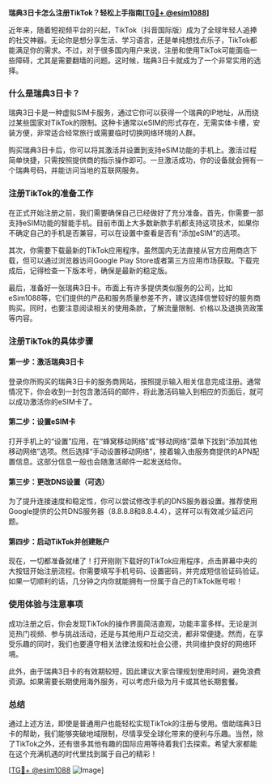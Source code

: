 **瑞典3日卡怎么注册TikTok？轻松上手指南[[TG💪+ @esim1088](https://t.me/s/esim1088)]**

近年来，随着短视频平台的兴起，TikTok（抖音国际版）成为了全球年轻人追捧的社交神器。无论你是想分享生活、学习语言，还是单纯想找点乐子，TikTok都能满足你的需求。不过，对于很多国内用户来说，注册和使用TikTok可能面临一些障碍，尤其是需要翻墙的问题。这时候，瑞典3日卡就成为了一个非常实用的选择。

### 什么是瑞典3日卡？

瑞典3日卡是一种虚拟SIM卡服务，通过它你可以获得一个瑞典的IP地址，从而绕过某些国家对TikTok的限制。这种卡通常以eSIM的形式存在，无需实体卡槽，安装方便，非常适合经常旅行或需要临时切换网络环境的人群。

购买瑞典3日卡后，你可以将其激活并设置到支持eSIM功能的手机上。激活过程简单快捷，只需按照提供商的指示操作即可。一旦激活成功，你的设备就会拥有一个瑞典号码，并能访问当地的互联网服务。

### 注册TikTok的准备工作

在正式开始注册之前，我们需要确保自己已经做好了充分准备。首先，你需要一部支持eSIM功能的智能手机。目前市面上大多数新款手机都支持这项技术，如果你不确定自己的手机是否兼容，可以在设置中查看是否有“添加eSIM”的选项。

其次，你需要下载最新的TikTok应用程序。虽然国内无法直接从官方应用商店下载，但可以通过浏览器访问Google Play Store或者第三方应用市场获取。下载完成后，记得检查一下版本号，确保是最新的稳定版。

最后，准备好一张瑞典3日卡。市面上有许多提供类似服务的公司，比如eSim1088等，它们提供的产品和服务质量参差不齐，建议选择信誉较好的服务商购买。同时，也要注意阅读相关的使用条款，了解流量限制、价格以及退换货政策等内容。

### 注册TikTok的具体步骤

#### 第一步：激活瑞典3日卡
登录你所购买的瑞典3日卡的服务商网站，按照提示输入相关信息完成注册。通常情况下，你会收到一封包含激活码的邮件，将此激活码输入到相应的页面后，就可以成功激活你的eSIM卡了。

#### 第二步：设置eSIM卡
打开手机上的“设置”应用，在“蜂窝移动网络”或“移动网络”菜单下找到“添加其他移动网络”选项。然后选择“手动设置移动网络”，接着输入由服务商提供的APN配置信息。这部分信息一般也会随激活邮件一起发送给你。

#### 第三步：更改DNS设置（可选）
为了提升连接速度和稳定性，你可以尝试修改手机的DNS服务器设置。推荐使用Google提供的公共DNS服务器（8.8.8.8和8.8.4.4），这样可以有效减少延迟问题。

#### 第四步：启动TikTok并创建账户
现在，一切都准备就绪了！打开刚刚下载好的TikTok应用程序，点击屏幕中央的大按钮开始注册流程。你需要填写手机号码、设置密码，并完成短信验证码验证。如果一切顺利的话，几分钟之内你就能拥有一份属于自己的TikTok账号啦！

### 使用体验与注意事项

成功注册之后，你会发现TikTok的操作界面简洁直观，功能丰富多样。无论是浏览热门视频、参与挑战活动，还是与其他用户互动交流，都非常便捷。然而，在享受乐趣的同时，我们也要遵守相关法律法规和社会公德，共同维护良好的网络环境。

此外，由于瑞典3日卡的有效期较短，因此建议大家合理规划使用时间，避免浪费资源。如果需要长期使用海外服务，可以考虑升级为月卡或其他长期套餐。

### 总结

通过上述方法，即使是普通用户也能轻松实现TikTok的注册与使用。借助瑞典3日卡的帮助，我们能够突破地域限制，尽情享受全球化带来的便利与乐趣。当然，除了TikTok之外，还有很多其他有趣的国际应用等待着我们去探索。希望大家都能在这个充满机遇的时代里找到属于自己的精彩！

[[TG💪+ @esim1088](https://t.me/s/esim1088) ![Image](https://i.postimg.cc/4NQfJmqS/Snipaste-2025-05-13-00-14-12.png)]